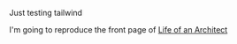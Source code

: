 Just testing tailwind

I'm going to reproduce the front page of [Life of an Architect](https://www.lifeofanarchitect.com/)